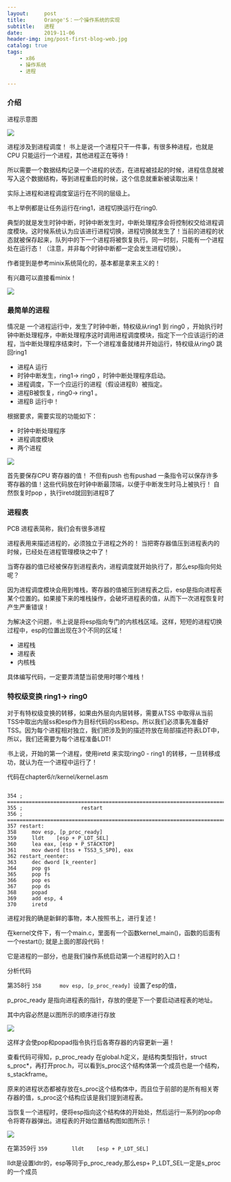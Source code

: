 ```yaml
---
layout:     post
title:      Orange'S：一个操作系统的实现
subtitle:   进程
date:       2019-11-06
header-img: img/post-first-blog-web.jpg
catalog: true
tags:
    - x86
    - 操作系统
    - 进程

---
```


### 介绍

进程示意图

![](https://raw.githubusercontent.com/dbb4560/StorePicturebed/master/wirtePicture/20191127222551.png)

进程涉及到进程调度！ 书上是说一个进程只干一件事，有很多种进程，也就是CPU 只能运行一个进程，其他进程正在等待！

所以需要一个数据结构记录一个进程的状态，在进程被挂起的时候，进程信息就被写入这个数据结构，等到进程重启的时候，这个信息就重新被读取出来！

实际上进程和进程调度室运行在不同的层级上。

书上举例都是让任务运行在ring1，进程切换运行在ring0.

典型的就是发生时钟中断，时钟中断发生时，中断处理程序会将控制权交给进程调度模块。这时候系统认为应该进行进程切换，进程切换就发生了！当前的进程的状态就被保存起来，队列中的下一个进程将被恢复执行。同一时刻，只能有一个进程处在运行态！（注意，并非每个时钟中断都一定会发生进程切换）。

作者提到是参考minix系统简化的，基本都是拿来主义的！

有兴趣可以直接看minix！

![](https://raw.githubusercontent.com/dbb4560/StorePicturebed/master/wirtePicture/20191127225412.png)

### 最简单的进程

情况是  一个进程运行中，发生了时钟中断，特权级从ring1 到 ring0 ，开始执行时钟中断处理程序，中断处理程序这时调用进程调度模块，指定下一个应该运行的进程，当中断处理程序结束时，下一个进程准备就绪并开始运行，特权级从ring0 跳回ring1

- 进程A 运行
- 时钟中断发生，ring1-> ring0 ，时钟中断处理程序启动。
- 进程调度，下一个应运行的进程（假设进程B）被指定。
- 进程B被恢复，ring0-> ring1 。
- 进程B 运行中！


根据要求，需要实现的功能如下：

- 时钟中断处理程序
- 进程调度模块
- 两个进程

![](https://raw.githubusercontent.com/dbb4560/StorePicturebed/master/wirtePicture/20191127225959.png)


首先要保存CPU 寄存器的值！ 不但有push 也有pushad 一条指令可以保存许多寄存器的值！这些代码放在时钟中断最顶端，以便于中断发生时马上被执行！ 自然恢复时pop ，执行iretd就回到进程B了


### 进程表

PCB 进程表简称，我们会有很多进程

进程表用来描述进程的，必须独立于进程之外的！ 当把寄存器值压到进程表内的时候，已经处在进程管理模块之中了！

当寄存器的值已经被保存到进程表内，进程调度就开始执行了，那么esp指向何处呢？


因为进程调度模块会用到堆栈，寄存器的值被压到进程表之后，esp是指向进程表某个位置的。如果接下来的堆栈操作，会破坏进程表的值，从而下一次进程恢复时产生严重错误！

为解决这个问题，书上说是将esp指向专门的内核栈区域。这样，短短的进程切换过程中，esp的位置出现在3个不同的区域！


- 进程栈
- 进程表
- 内核栈


具体编写代码，一定要弄清楚当前使用时哪个堆栈！


### 特权级变换 ring1-> ring0

对于有特权级变换的转移，如果由外层向内层转移，需要从TSS 中取得从当前TSS中取出内层ss和esp作为目标代码的ss和esp。所以我们必须事先准备好TSS。因为每个进程相对独立，我们把涉及到的描述符放在局部描述符表LDT中，所以，我们还需要为每个进程准备LDT!

书上说，开始的第一个进程，使用iretd 来实现ring0 - ring1 的转移，一旦转移成功，就认为在一个进程中运行了！

 代码在chapter6/r/kernel/kernel.asm

```

354	; ====================================================================================
355	;				    restart
356	; ====================================================================================
357	restart:
358		mov	esp, [p_proc_ready]
359		lldt	[esp + P_LDT_SEL]
360		lea	eax, [esp + P_STACKTOP]
361		mov	dword [tss + TSS3_S_SP0], eax
362	restart_reenter:
363		dec	dword [k_reenter]
364		pop	gs
365		pop	fs
366		pop	es
367		pop	ds
368		popad
369		add	esp, 4
370		iretd

```

进程对我的确是新鲜的事物，本人按照书上，进行复述！

在kernel文件下，有一个main.c，里面有一个函数kernel_main()，函数的后面有一个restart();  就是上面的那段代码！

它是进程的一部分，也是我们操作系统启动第一个进程时的入口！

分析代码

第358行 `358		mov	esp, [p_proc_ready] `设置了esp的值，

p_proc_ready 是指向进程表的指针，存放的便是下一个要启动进程表的地址。

其中内容必然是以图所示的顺序进行存放

![](https://raw.githubusercontent.com/dbb4560/StorePicturebed/master/wirtePicture/20191128215309.png)

这样才会使pop和popad指令执行后各寄存器的内容更新一遍！

查看代码可得知，p_proc_ready 在global.h定义，是结构类型指针，struct s_proc*，再打开proc.h，可以看到s_proc这个结构体第一个成员也是一个结构，s_stackframe。

原来的进程状态都被存放在s_proc这个结构体中，而且位于前部的是所有相关寄存器的值，s_proc这个结构应该是我们提到进程表。

当恢复一个进程时，便将esp指向这个结构体的开始处，然后运行一系列的pop命令将寄存器弹出。进程表的开始位置结构图如图所示！

![](https://raw.githubusercontent.com/dbb4560/StorePicturebed/master/wirtePicture/20191128215838.png)

在第359行 ` 359		lldt	[esp + P_LDT_SEL] `

lldt是设置ldtr的，esp等同于p_proc_ready,那么esp+ P_LDT_SEL一定是s_proc的一个成员